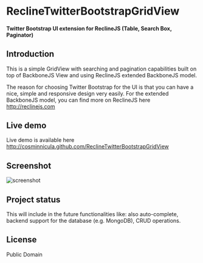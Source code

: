 # ReclineTwitterBootstrapGridView

#### Twitter Bootstrap UI extension for ReclineJS (Table, Search Box, Paginator)

## Introduction

This is a simple GridView with searching and pagination capabilities built on top of BackboneJS View and using ReclineJS extended BackboneJS model.

The reason for choosing Twitter Bootstrap for the UI is that you can have a nice, simple and responsive design very easily. For the extended BackboneJS model, you can find more on ReclineJS here http://reclinejs.com

## Live demo

Live demo is available here http://cosminnicula.github.com/ReclineTwitterBootstrapGridView

## Screenshot

![screenshot](http://cosmi.nu/wp-content/uploads/ext/ReclineTwitterBootstrapGridView.jpg)

## Project status

This will include in the future functionalities like: also auto-complete, backend support for the database (e.g. MongoDB), CRUD operations.

## License

Public Domain